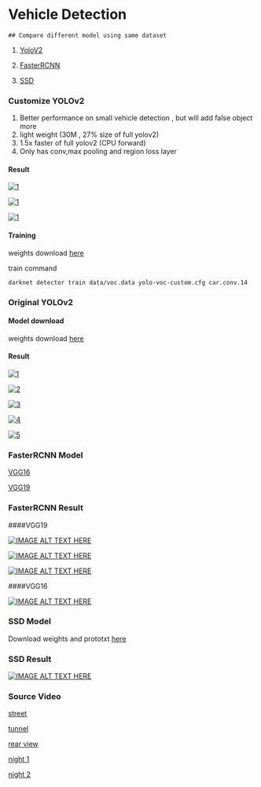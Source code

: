 # Vehicle Detection 
```
## Compare different model using same dataset
```
1. [YoloV2](https://github.com/eric612/yolov2-windows)

2. [FasterRCNN](https://github.com/intel/caffe)

3. [SSD](https://github.com/eric612/MobileNet-SSD-windows)



### Customize YOLOv2 

1. Better performance on small vehicle detection , but will add false object more
2. light weight (30M , 27% size of full yolov2)
3. 1.5x faster of full yolov2 (CPU forward)
4. Only has conv,max pooling and region loss layer

#### Result

[![1](https://img.youtube.com/vi/9pS3Ov_b-Qg/0.jpg)](https://www.youtube.com/watch?v=9pS3Ov_b-Qg)

[![1](https://img.youtube.com/vi/EU51rO3M6yo/0.jpg)](https://www.youtube.com/watch?v=EU51rO3M6yo)

[![1](https://img.youtube.com/vi/cKW5MVIlGMg/0.jpg)](https://www.youtube.com/watch?v=cKW5MVIlGMg)


#### Training

weights download [here](https://drive.google.com/open?id=1Ul8yRlvzcr8nsn5yfm9G_pdxqHVYsryY)

train command
```
darknet detector train data/voc.data yolo-voc-custom.cfg car.conv.14
```

### Original YOLOv2 

#### Model download

weights download [here](https://drive.google.com/open?id=1pfGqD00STsauvBAnj6UyzNlgSJugm89q)

#### Result

[![1](https://img.youtube.com/vi/kuKnOTDIbq4/0.jpg)](https://www.youtube.com/watch?v=kuKnOTDIbq4)

[![2](https://img.youtube.com/vi/OlNxMPkwxyQ/0.jpg)](https://www.youtube.com/watch?v=OlNxMPkwxyQ)

[![3](https://img.youtube.com/vi/FEb4SWWBjLA/0.jpg)](https://www.youtube.com/watch?v=FEb4SWWBjLA)

[![4](https://img.youtube.com/vi/WThUZUfJMMQ/0.jpg)](https://www.youtube.com/watch?v=WThUZUfJMMQ)

[![5](https://img.youtube.com/vi/3KSccLecHEM/0.jpg)](https://www.youtube.com/watch?v=3KSccLecHEM)

### FasterRCNN Model

[VGG16](https://drive.google.com/open?id=1NQ9F74FTZnXM-hyuwYAoDBOYBjDSf5bp)

[VGG19](https://drive.google.com/open?id=1FiSktKooiABZJB5UIun9tAmD5aTEAHxn)

### FasterRCNN Result 

####VGG19

[![IMAGE ALT TEXT HERE](https://img.youtube.com/vi/NhID_pNwgac/0.jpg)](https://www.youtube.com/watch?v=NhID_pNwgac)

[![IMAGE ALT TEXT HERE](https://img.youtube.com/vi/AjnaTelt0KM/0.jpg)](https://www.youtube.com/watch?v=AjnaTelt0KM)

[![IMAGE ALT TEXT HERE](https://img.youtube.com/vi/vxk77dicGAQ/0.jpg)](https://www.youtube.com/watch?v=vxk77dicGAQ)

####VGG16

[![IMAGE ALT TEXT HERE](https://img.youtube.com/vi/xjIB9t1tLOg/0.jpg)](https://www.youtube.com/watch?v=xjIB9t1tLOg)

### SSD Model

Download weights and prototxt [here](https://drive.google.com/open?id=1RdRDzfhVtzX27Lp8clv5mahyTf0O-O8Y)

### SSD Result 

[![IMAGE ALT TEXT HERE](https://img.youtube.com/vi/xu9MkkufG0g/0.jpg)](https://www.youtube.com/watch?v=xu9MkkufG0g)

### Source Video

[street](https://drive.google.com/open?id=1Wkk_n_yXz0C8nuwPK_1B8bJVJf7vzWeB)

[tunnel](https://drive.google.com/open?id=1TDdBmZDtm_02WCLM3ENvnNnm6jUmeJFu)

[rear view](https://drive.google.com/open?id=1pJQ4F1jqUHywI9bw0r2f3R-xyJOghujm)

[night 1](https://drive.google.com/open?id=1r2QyxgAy_dt_30rWZXcHG5TE0zltXdkY)

[night 2](https://drive.google.com/open?id=11NKTl15IPMdowTZnVVW8_HAYSdpTeJU-)

